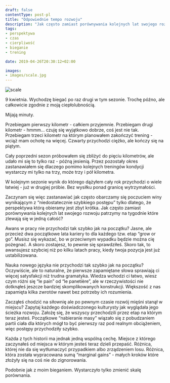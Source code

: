 ```yaml
---
draft: false
contentType: post-pl
title: "Odpowiednie tempo rozwoju"
description: "Jak często zamiast porównywania kolejnych lat swojego rozwoju patrzymy na tygodnie które zlewają się w jedną całość?"
tags: 
- perspektywa
- czas
- cierpliwość
- bieganie
- trening

date: 2019-04-26T20:30:12+02:00

images:
- images/scale.jpg
---
```


![scale](/images/scale.jpg)

9 kwietnia. Wychodzę biegać po raz drugi w tym sezonie. Trochę późno, ale całkowicie zgodnie z moją ciepłolubnością.

Mijają minuty. 

Przebiegam pierwszy kilometr - całkiem przyjemnie. Przebiegam drugi kilometr - hmmm… czuję się wyjątkowo dobrze, coś jest nie tak. Przebiegam trzeci kilometr na którym planowałem zakończyć trening - wciąż mam ochotę na więcej. Czwarty przychodzi ciężko, ale kończy się na piątym.

Cały poprzedni sezon próbowałem się zbliżyć do pięciu kilometrów, ale udało mi się to tylko raz - późną jesienią. Przez pozostały okres zastanawiałem się dlaczego pomimo kolejnych treningów kondycji wystarczy mi tylko na trzy, może trzy i pół kilometra.

W kolejnym sezonie wynik do którego dążyłem cały rok przychodzi o wiele łatwiej - już w drugiej próbie. Bez wysiłku ponad granicę wytrzymałości.

Zaczynam się więc zastanawiać jak często obarczamy się poczuciem winy wynikającym z “niedostatecznie szybkiego postępu” tylko dlatego, że perspektywa którą obieramy jest zbyt krótka. Jak często zamiast porównywania kolejnych lat swojego rozwoju patrzymy na tygodnie które zlewają się w jedną całość?

Awans w pracy nie przychodzi tak szybko jak na początku? Jasne, ale przecież dwa początkowe lata kariery to dla każdego tzw. etap “grow or go”. Musisz się wykazać, bo w przeciwnym wypadku będzie można cię pożegnać. A skoro zostajesz, to pewnie się sprawdziłeś. Skoro tak, to awansujesz szybciej niż po kilku latach pracy, kiedy twoja pozycja jest już ustabilizowana.

Nauka nowego języka nie przychodzi tak szybko jak na początku? Oczywiście, ale to naturalne, że pierwsze zapamiętane słowa sprawiają ci więcej satysfakcji niż trudna gramatyka. Wiedza wchodzi ci łatwo, wiesz czym różni się “le pain” od “le panetière”, ale w rzeczywistości nie dotknąłeś jeszcze bardziej skomplikowanych konstrukcji. Większość z nas zapamięta kilka zwrotów nawet bez potrzeby ich rozumienia.

Zacząłeś chodzić na siłownię ale po pewnym czasie rozwój mięśni stanął w miejscu? Zapytaj każdego doświadczonego kulturysty jak wyglądała jego ścieżka rozwoju. Założę się, że wszyscy przechodzili przez etap na którym teraz jesteś. Początkowe “nabieranie masy” wiązało się z pobudzaniem partii ciała dla których mógł to być pierwszy raz pod realnym obciążeniem, więc postępy przychodziły szybko.

Każda z tych historii ma jednak jedną wspólną cechę. Miejsce z którego zaczynałeś od miejsca w którym jesteś teraz dzieli przepaść. Różnica, której nie da się wytłumaczyć przypadkiem albo zrządzeniem losu. Różnica, która została wypracowana sumą “marginal gains” - małych kroków które złożyły się na coś nie do zignorowania.

Podobnie jak z moim bieganiem. Wystarczyło tylko zmienić skalę porównania.
